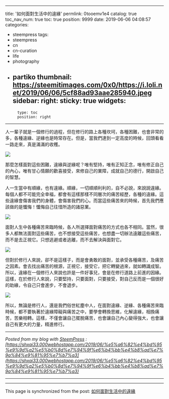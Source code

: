 
---
title: '如何面對生活中的違緣'
permlink: 0tooemv1e4
catalog: true
toc_nav_num: true
toc: true
position: 9999
date: 2019-06-06 04:08:57
categories:
- steempress
tags:
- steempress
- cn
- cn-curation
- life
- photography
- partiko
thumbnail: https://steemitimages.com/0x0/https://i.loli.net/2019/06/06/5cf88ad93aae285940.jpeg
sidebar:
    right:
        sticky: true
widgets:
    -
        type: toc
        position: right
---


人一輩子就是一個修行的過程，但在修行的路上各種坎坷，各種困難，也會非常的多，各種違緣、逆緣也是時常存在。但是，當我們達到一定高度的時候，回頭看看一路走來，真是滿滿的收穫。

![](https://steemitimages.com/0x0/https://i.loli.net/2019/06/06/5cf88ad93aae285940.jpeg)

那麼怎樣面對這些困難，違緣與逆緣呢？唯有堅持，唯有正知正念，唯有修正自己的內心，唯有甘心情願的歡喜接受，來修自己的業障，成就自己的德行，開啟自己的智慧。

人一生當中有順緣，也有違緣。順緣，一切順順利利的，自不必說，來說說違緣。每個人都不可能完全幸福，都會有這樣那樣不同層次的痛苦經歷，各種的違緣。這些違緣會傷害我們的身體，會傷害我們的心。而當這些痛苦來的時候，首先我們應該做的是懺悔！懺悔自己往惜所造的諸惡業。

![](https://steemitimages.com/0x0/https://i.loli.net/2019/06/06/5cf88b4dd35f713177.jpeg)

面對人生中各種痛苦來臨時候，各人所選擇面對痛苦的方式也各不相同。當然，很多人都無法面對這些痛苦，也不想接受這些痛苦，也想盡一切辦法遠離這些痛苦，而不是去正視它。只想逃避或者逃離，而不去解決與面對它。

![](https://steemitimages.com/0x0/https://i.loli.net/2019/06/06/5cf88b905b60638381.jpeg)

但對於修行人來說，卻不是這樣子，而是會勇敢的面對，並承受各種痛苦，及痛苦之因素。會去找出痛苦的根源，正視它，接受它，把它轉變過來，就如轉識成智。所以，違緣在一個修行人來說也許是一件好事兒，會是在修行道路上前進的因緣。這樣，在於修行人來說，只要堅持，只要面對，只要接受，對自己反而是一個很好的助緣，令自己只會進步，不會退步。

![](https://steemitimages.com/0x0/https://i.loli.net/2019/06/06/5cf88bb19b57d15300.jpeg)

所以，無論是修行人，還是我們俗世紅塵中人，在面對違緣、逆緣、各種痛苦來臨時候，都不要執著於違緣障礙與痛苦之中，要學會轉換思維，化解違緣，相換痛苦，苦樂相轉。這樣，不僅會讓自己擺脫痛苦，也會讓自己內心變得強大，也會讓自己有更大的力量，精進修行。 

---

_Posted from my blog with [SteemPress](https://wordpress.org/plugins/steempress/) : [https://shxai33.000webhostapp.com/2019/06/%e5%a6%82%e4%bd%95%e9%9d%a2%e5%b0%8d%e7%94%9f%e6%b4%bb%e4%b8%ad%e7%9a%84%e9%81%95%e7%b7%a3](https://shxai33.000webhostapp.com/2019/06/%e5%a6%82%e4%bd%95%e9%9d%a2%e5%b0%8d%e7%94%9f%e6%b4%bb%e4%b8%ad%e7%9a%84%e9%81%95%e7%b7%a3)_

---

- - -

This page is synchronized from the post: [如何面對生活中的違緣](https://steemit.com/@sunai/0tooemv1e4)
